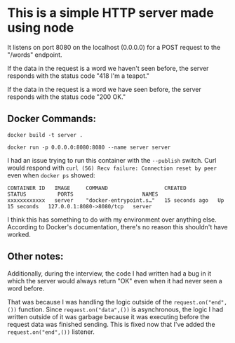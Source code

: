 # This is a simple HTTP server made using node

It listens on port 8080 on the localhost (0.0.0.0) for a POST request to the "/words" endpoint.

If the data in the request is a word we haven't seen before, the server responds with the status code "418 I'm a teapot."

If the data in the request is a word we have seen before, the server responds with the status code "200 OK."

## Docker Commands:

```
docker build -t server .
```

```
docker run -p 0.0.0.0:8080:8080 --name server server
```

I had an issue trying to run this container with the `--publish` switch. Curl would respond with `curl (56) Recv failure: Connection reset by peer` even when `docker ps` showed:

```
CONTAINER ID   IMAGE     COMMAND                  CREATED          STATUS          PORTS                      NAMES
xxxxxxxxxxxx   server    "docker-entrypoint.s…"   15 seconds ago   Up 15 seconds   127.0.0.1:8080->8080/tcp   server
```

I think this has something to do with my environment over anything else. According to Docker's documentation, there's no reason this shouldn't have worked.

## Other notes:

Additionally, during the interview, the code I had written had a bug in it which the server would always return "OK" even when it had never seen a word before. 

That was because I was handling the logic outside of the `request.on("end",())` function. Since `request.on("data",())` is asynchronous, the logic I had written outside of it was garbage because it was executing before the request data was finished sending. This is fixed now that I've added the `request.on("end",())` listener.


